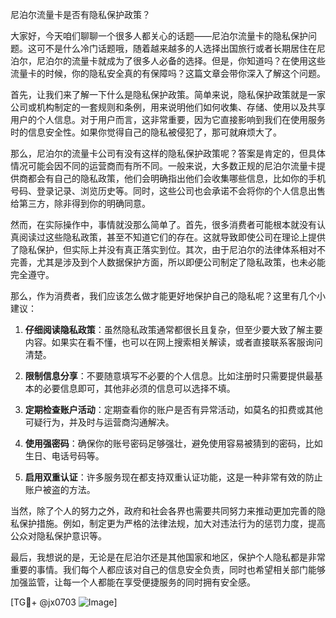 尼泊尔流量卡是否有隐私保护政策？

大家好，今天咱们聊聊一个很多人都关心的话题——尼泊尔流量卡的隐私保护问题。这可不是什么冷门话题哦，随着越来越多的人选择出国旅行或者长期居住在尼泊尔，尼泊尔的流量卡就成为了很多人必备的选择。但是，你知道吗？在使用这些流量卡的时候，你的隐私安全真的有保障吗？这篇文章会带你深入了解这个问题。

首先，让我们来了解一下什么是隐私保护政策。简单来说，隐私保护政策就是一家公司或机构制定的一套规则和条例，用来说明他们如何收集、存储、使用以及共享用户的个人信息。对于用户而言，这非常重要，因为它直接影响到我们在使用服务时的信息安全性。如果你觉得自己的隐私被侵犯了，那可就麻烦大了。

那么，尼泊尔的流量卡公司有没有这样的隐私保护政策呢？答案是肯定的，但具体情况可能会因不同的运营商而有所不同。一般来说，大多数正规的尼泊尔流量卡提供商都会有自己的隐私政策，他们会明确指出他们会收集哪些信息，比如你的手机号码、登录记录、浏览历史等。同时，这些公司也会承诺不会将你的个人信息出售给第三方，除非得到你的明确同意。

然而，在实际操作中，事情就没那么简单了。首先，很多消费者可能根本就没有认真阅读过这些隐私政策，甚至不知道它们的存在。这就导致即使公司在理论上提供了隐私保护，但实际上并没有真正落实到位。其次，由于尼泊尔的法律体系相对不完善，尤其是涉及到个人数据保护方面，所以即便公司制定了隐私政策，也未必能完全遵守。

那么，作为消费者，我们应该怎么做才能更好地保护自己的隐私呢？这里有几个小建议：

1. **仔细阅读隐私政策**：虽然隐私政策通常都很长且复杂，但至少要大致了解主要内容。如果实在看不懂，也可以在网上搜索相关解读，或者直接联系客服询问清楚。

2. **限制信息分享**：不要随意填写不必要的个人信息。比如注册时只需要提供最基本的必要信息即可，其他非必须的信息可以选择不填。

3. **定期检查账户活动**：定期查看你的账户是否有异常活动，如莫名的扣费或其他可疑行为，并及时与运营商沟通解决。

4. **使用强密码**：确保你的账号密码足够强壮，避免使用容易被猜到的密码，比如生日、电话号码等。

5. **启用双重认证**：许多服务现在都支持双重认证功能，这是一种非常有效的防止账户被盗的方法。

当然，除了个人的努力之外，政府和社会各界也需要共同努力来推动更加完善的隐私保护措施。例如，制定更为严格的法律法规，加大对违法行为的惩罚力度，提高公众对隐私保护意识等。

最后，我想说的是，无论是在尼泊尔还是其他国家和地区，保护个人隐私都是非常重要的事情。我们每个人都应该对自己的信息安全负责，同时也希望相关部门能够加强监管，让每一个人都能在享受便捷服务的同时拥有安全感。

[TG💪+ @jx0703 ![Image](https://github.com/user-attachments/assets/dbca1d08-cadb-493c-b0ec-ad6f7a83f270)]